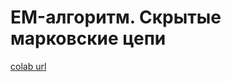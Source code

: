 # EM-алгоритм. Скрытые марковские цепи
[colab url](https://colab.research.google.com/github/mathmechterver/stat2021/blob/master/prac13/stat13.ipynb)
